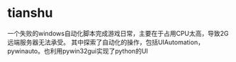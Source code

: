 # tianshu
一个失败的windows自动化脚本完成游戏日常，主要在于占用CPU太高，导致2G远端服务器无法承受。
其中探索了自动化的操作，包括UIAutomation，pywinauto。也利用pywin32gui实现了python的UI
